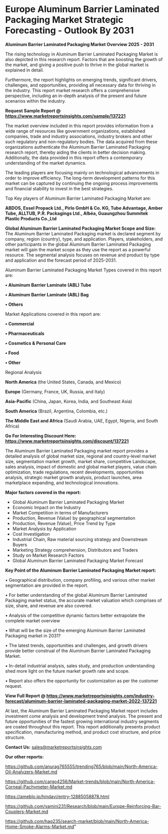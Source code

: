  # Europe Aluminum Barrier Laminated Packaging Market Strategic Forecasting - Outlook By 2031

<Strong> Aluminum Barrier Laminated Packaging Market Overview 2025 - 2031</strong>

The rising technology in Aluminum Barrier Laminated Packaging Market is also depicted in this research report. Factors that are boosting the growth of the market, and giving a positive push to thrive in the global market is explained in detail.

Furthermore, the report highlights on emerging trends, significant drivers, challenges, and opportunities, providing all necessary data for thriving in the industry. This report market research offers a comprehensive perspective, including an in-depth analysis of the present and future scenarios within the industry.

<strong>Request Sample Report @ <a href=https://www.marketreportsinsights.com/sample/137221>https://www.marketreportsinsights.com/sample/137221</a></strong>

The market overview included in this report provides information from a wide range of resources like government organizations, established companies, trade and industry associations, industry brokers and other such regulatory and non-regulatory bodies. The data acquired from these organizations authenticate the Aluminum Barrier Laminated Packaging research report, thereby aiding the clients in better decision making. Additionally, the data provided in this report offers a contemporary understanding of the market dynamics.

The leading players are focusing mainly on technological advancements in order to improve efficiency. The long-term development patterns for this market can be captured by continuing the ongoing process improvements and financial stability to invest in the best strategies.

Top Key players of Aluminum Barrier Laminated Packaging Market are:

<strong>ABDOS, Essel Propack Ltd., Pirlo GmbH & Co. KG, Tube Advantage, Amber Tube, ALLTUB, P.R. Packagings Ltd., Albéa, Guaungzhou Summitek Plastic Products Co.,Ltd</strong>

<strong><b>Global Aluminum Barrier Laminated Packaging Market Scope and Size:</b></strong>
The Aluminum Barrier Laminated Packaging market is declared segment by company, region (country), type, and application. Players, stakeholders, and other participants in the global Aluminum Barrier Laminated Packaging market will gain the market scope as they use the report as a powerful resource. The segmental analysis focuses on revenue and product by type and application and the forecast period of 2025-2031.

Aluminum Barrier Laminated Packaging Market Types covered in this report are:

<strong>• Aluminum Barrier Laminate (ABL) Tube

• Aluminum Barrier Laminate (ABL) Bag

• Others</strong>

Market Applications covered in this report are:

<strong>• Commercial

• Pharmaceuticals

• Cosmetics & Personal Care

• Food

• Other</strong> 

Regional Analysis

<strong>North America</strong> (the United States, Canada, and Mexico)

<strong>Europe</strong> (Germany, France, UK, Russia, and Italy)

<strong>Asia-Pacific</strong> (China, Japan, Korea, India, and Southeast Asia)

<strong>South America</strong> (Brazil, Argentina, Colombia, etc.)

<strong>The Middle East and Africa</strong> (Saudi Arabia, UAE, Egypt, Nigeria, and South Africa)

<strong>Go For Interesting Discount Here: <a href=https://www.marketreportsinsights.com/discount/137221>https://www.marketreportsinsights.com/discount/137221</a></strong>

The Aluminum Barrier Laminated Packaging market report provides a detailed analysis of global market size, regional and country-level market size, segmentation market growth, market share, competitive Landscape, sales analysis, impact of domestic and global market players, value chain optimization, trade regulations, recent developments, opportunities analysis, strategic market growth analysis, product launches, area marketplace expanding, and technological innovations.

<strong><b>Major factors covered in the report:</b></strong>
<ul>
  <li>Global Aluminum Barrier Laminated Packaging Market </li>
  <li>Economic Impact on the Industry</li>
  <li>Market Competition in terms of Manufacturers</li>
  <li>Production, Revenue (Value) by geographical segmentation</li>
  <li>Production, Revenue (Value), Price Trend by Type</li>
  <li>Market Analysis by Application</li>
  <li>Cost Investigation</li>
  <li>Industrial Chain, Raw material sourcing strategy and Downstream Buyers</li>
  <li>Marketing Strategy comprehension, Distributors and Traders</li>
  <li>Study on Market Research Factors</li>
  <li>Global Aluminum Barrier Laminated Packaging Market Forecast</li>
</ul>

<strong><b>Key Point of the Aluminum Barrier Laminated Packaging Market report:</b></strong>

• Geographical distribution, company profiling, and various other market segmentation are provided in the report.

• For better understanding of the global Aluminum Barrier Laminated Packaging market status, the accurate market valuation which comprises of size, share, and revenue are also covered.

• Analysis of the competitive dynamic factors better extrapolate the complete market overview

• What will be the size of the emerging Aluminum Barrier Laminated Packaging market in 2031?

• The latest trends, opportunities and challenges, and growth drivers provide better construal of the Aluminum Barrier Laminated Packaging Market.

• In-detail industrial analysis, sales study, and production understanding shed more light on the future market growth rate and scope.

• Report also offers the opportunity for customization as per the customer request.

<strong><b>View Full Report @ <a href=https://www.marketreportsinsights.com/industry-forecast/aluminum-barrier-laminated-packaging-market-2022-137221>https://www.marketreportsinsights.com/industry-forecast/aluminum-barrier-laminated-packaging-market-2022-137221</a></b></strong>


At last, the Aluminum Barrier Laminated Packaging Market report includes investment come analysis and development trend analysis. The present and future opportunities of the fastest growing international industry segments are coated throughout this report. This report additionally presents product specification, manufacturing method, and product cost structure, and price structure.

<strong>Contact Us:</strong>
sales@marketreportsinsights.com

<strong>Our other reports:</strong>

<a href=https://github.com/anurag765555/trending765/blob/main/North-America-Oil-Analyzers-Market.md>https://github.com/anurag765555/trending765/blob/main/North-America-Oil-Analyzers-Market.md</a>

<a href=https://github.com/cargo4256/Market-trends/blob/main/North-America-Corneal-Pachymeter-Market.md>https://github.com/cargo4256/Market-trends/blob/main/North-America-Corneal-Pachymeter-Market.md</a>

<a href=https://ameblo.jp/hindavi/entry-12885058878.html>https://ameblo.jp/hindavi/entry-12885058878.html</a>

<a href=https://github.com/yamini231/Research/blob/main/Europe-Reinforcing-Bar-Couplers-Market.md>https://github.com/yamini231/Research/blob/main/Europe-Reinforcing-Bar-Couplers-Market.md</a>

<a href=https://github.com/haq235/search-market/blob/main/North-America-Home-Smoke-Alarms-Market.md>https://github.com/haq235/search-market/blob/main/North-America-Home-Smoke-Alarms-Market.md</a>"
